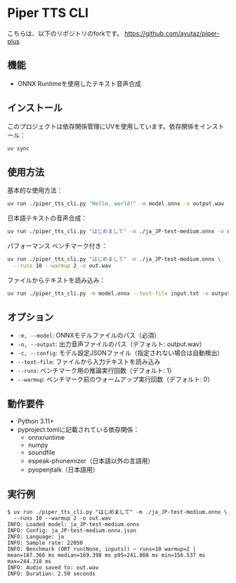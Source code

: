 # Piper TTS CLI

こちらは、以下のリポジトリのforkです。
https://github.com/ayutaz/piper-plus


## 機能
- ONNX Runtimeを使用したテキスト音声合成


## インストール

このプロジェクトは依存関係管理にUVを使用しています。依存関係をインストール：

```bash
uv sync
```

## 使用方法

基本的な使用方法：
```bash
uv run ./piper_tts_cli.py "Hello, world!" -m model.onnx -o output.wav
```

日本語テキストの音声合成：
```bash
uv run ./piper_tts_cli.py "はじめまして" -m ./ja_JP-test-medium.onnx -o out.wav
```

パフォーマンス ベンチマーク付き：
```bash
uv run ./piper_tts_cli.py "はじめまして" -m ./ja_JP-test-medium.onnx \
  --runs 10 --warmup 2 -o out.wav
```

ファイルからテキストを読み込み：
```bash
uv run ./piper_tts_cli.py -m model.onnx --text-file input.txt -o output.wav
```

## オプション

- `-m, --model`: ONNXモデルファイルのパス（必須）
- `-o, --output`: 出力音声ファイルのパス（デフォルト: output.wav）
- `-c, --config`: モデル設定JSONファイル（指定されない場合は自動検出）
- `--text-file`: ファイルから入力テキストを読み込み
- `--runs`: ベンチマーク用の推論実行回数（デフォルト: 1）
- `--warmup`: ベンチマーク前のウォームアップ実行回数（デフォルト: 0）

## 動作要件

- Python 3.11+
- pyproject.tomlに記載されている依存関係：
  - onnxruntime
  - numpy
  - soundfile
  - espeak-phonemizer（日本語以外の言語用）
  - pyopenjtalk（日本語用）

## 実行例

```
$ uv run ./piper_tts_cli.py "はじめまして" -m ./ja_JP-test-medium.onnx \
  --runs 10 --warmup 2 -o out.wav
INFO: Loaded model: ja_JP-test-medium.onnx
INFO: Config: ja_JP-test-medium.onnx.json
INFO: Language: ja
INFO: Sample rate: 22050
INFO: Benchmark (ORT run(None, inputs)) — runs=10 warmup=2 | mean=187.366 ms median=169.398 ms p95=241.808 ms min=156.537 ms max=244.318 ms
INFO: Audio saved to: out.wav
INFO: Duration: 2.50 seconds

```
